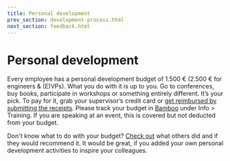 ```yaml
---
title: Personal development
prev_section: development-process.html
next_section: feedback.html
---
```


# Personal development

Every employee has a personal development budget of 1.500 € (2.500 € for engineers & (E)VPs). What you do with it is up to you. Go to conferences, buy books, participate in workshops or something entirely different. It’s your pick. To pay for it, grab your supervisor’s credit card or [get reimbursed by submitting the receipts](https://docs.google.com/a/stylight.com/forms/d/12BfBoGYbt6KUBDiStRNqBhc9AE7dlYGhZLR5zYPaT-Q/viewform). Please track your budget in [Bamboo](https://stylight.bamboohr.co.uk/dashboard/) under Info > Training. If you are speaking at an event, this is covered but not deducted from your budget.

Don't know what to do with your budget? [Check out](http://participativeorg.meteor.com/pd?domain=stylight-com) what others did and if they would recommend it. It would be great, if you added your own personal development activities to inspire your colleagues.
